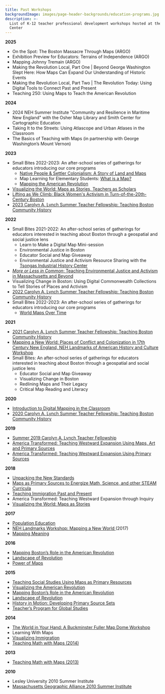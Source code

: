 ```yaml
---
title: Past Workshops
backgroundImage: images/page-header-backgrounds/education-programs.jpg
description: >-
  List of K-12 teacher professional development workshops hosted at the Leventhal
  Center
---
```


**2025**
  * On the Spot: The Boston Massacre Through Maps (ARGO)
  * Exhibition Preview for Educators: Terrains of Independence (ARGO)
  * Mapping Johnny Tremain (ARGO)
  * Making the Revolution Local, Part One | Beyond George Washington Slept Here: How Maps Can Expand Our Understanding of Historic Events
  * Making the Revolution Local, Part Two | The Revolution Today: Using Digital Tools to Connect Past and Present
  * Teaching 250: Using Maps to Teach the American Revolution

**2024**
  * 2024 NEH Summer Institute "Community and Resilience in Maritime New England" with the Osher Map Library and Smith Center for Cartographic Education
  * Taking It to the Streets: Using Atlascope and Urban Atlases in the Classroom
  * The Basics of Teaching with Maps (in partnership with George Washington’s Mount Vernon)
 
**2023**

* Small Bites 2022-2023: An after-school series of gatherings for educators introducing our core programs
  * [Native People & Settler Colonialism: A Story of Land and Maps](https://collections.leventhalmap.org/educators/curriculum-materials/136)
  * Map Learning for Elementary Students: [What is a Map?](https://collections.leventhalmap.org/educators/curriculum-materials/127)
  * [Mapping the American Revolution](https://collections.leventhalmap.org/educators/curriculum-materials/138)
* [Visualizing the World: Maps as Stories, Teachers as Scholars](https://teachers-scholars.org/our-programs/seminars-2022-23/)
* [Lifting as We Climb: Black Women's Activism in Turn-of-the-20th-Century Boston](https://www.leventhalmap.org/articles/lifting-as-we-climb-pd/)
* [2023 Carolyn A. Lynch Summer Teacher Fellowship: Teaching Boston Community History](https://www.leventhalmap.org/education/k12/lynch-summer-teacher-fellowship/)

**2022**

* Small Bites 2021-2022: An after-school series of gatherings for educators interested in teaching about Boston through a geospatial and social justice lens
  * Learn to Make a Digital Map Mini-session
  * Environmental Justice in Boston
  * Educator Social and Map Giveaway
  * Environmental Justice and Activism Resource Sharing with the [Tsongas Industrial History Center](https://www.uml.edu/tsongas/)
* [*More or Less in Common*: Teaching Environmental Justice and Activism in Massachusetts and Beyond](https://bostonpubliclibrary.sharepoint.com/:i:/s/LeventhalMap/EVROto2nrLlOjjD6MSFPlo4B33LVOn3PZlIXxBmrkTXDNw?e=47hj0L)
* Visualizing Change in Boston: Using Digital Commonwealth Collections to Tell Stories of Places and Activism
* [2022 Carolyn A. Lynch Summer Teacher Fellowship: Teaching Boston Community History](https://www.leventhalmap.org/education/k12/lynch-summer-teacher-fellowship/ "2022 Carolyn A. Lynch Summer Teacher Fellowship: Teaching Boston Community History")
* Small Bites 2022-2023: An after-school series of gatherings for educators introducing our core programs
  * [World Maps Over Time](https://collections.leventhalmap.org/educators/curriculum-materials/128)

**2021**

* [2021 Carolyn A. Lynch Summer Teacher Fellowship: Teaching Boston Community History](https://bostonpubliclibrary.sharepoint.com/:b:/s/LeventhalMap/ETe30elG0mVOhcz5wd6cSecB9XR1S3-VRO0w2Lbq_HpkPw?e=hWFQk7 "2021 Carolyn A. Lynch Summer Teacher Fellowship: Teaching Boston Community History")
* [Mapping a New World: Places of Conflict and Colonization in 17th Century New England, NEH Landmarks of American History and Culture Workshop](https://sites.google.com/seed-ed.com/leventhal-newworld/home?authuser=0 "Mapping a New World: Places of Conflict and Colonization in 17th Century New England, NEH Landmarks of American History and Culture Workshop")
* Small Bites: An after-school series of gatherings for educators interested in teaching about Boston through a geospatial and social justice lens
  * Educator Social and Map Giveaway
  * Visualizing Change in Boston
  * Redlining Maps and Their Legacy
  * Critical Map Reading and Literacy

**2020**

* [Introduction to Digital Mapping in the Classroom](https://www.leventhalmap.org/wp-content/uploads/2017/03/Digital-Mapping-In-Classroom-Agenda.pdf)
* [2020 Carolyn A. Lynch Summer Teacher Fellowship: Teaching Boston Community History](https://www.leventhalmap.org/wp-content/uploads/2017/03/Revised_2020-Summer-Teacher-Fellowship.pdf)

**2019**

* [Summer 2019 Carolyn A. Lynch Teacher Fellowship](https://www.leventhalmap.org/wp-content/uploads/2017/03/2019-Teacher-Fellowship.docx)
* [America Transformed: Teaching Westward Expansion Using Maps, Art and Primary Sources](https://www.leventhalmap.org/wp-content/uploads/2017/03/Flyer-Text_AT2019.docx)
* [America Transformed: Teaching Westward Expansion Using Primary Sources](https://www.leventhalmap.org/wp-content/uploads/2017/03/WestTPS-Flyer-Text.pdf)

**2018**

* [Unpacking the New Standards](https://www.leventhalmap.org/wp-content/uploads/2017/03/Updated-Unpacking-Standards-Flyer.pdf)
* [Maps as Primary Sources to Energize Math, Science, and other STEAM Curricula](https://www.leventhalmap.org/wp-content/uploads/2017/03/PEM-and-Maps-Summer-2018-Flyer.pdf)
* [Teaching Immigration Past and Present](https://www.leventhalmap.org/wp-content/uploads/2017/03/Flyer_Immigration2018.pdf)
* America Transformed: Teaching Westward Expansion through Inquiry
* [Visualizing the World: Maps as Stories](https://www.leventhalmap.org/wp-content/uploads/2017/03/Visualizing-the-World_TAS-Outline.pdf)

**2017**

* [Population Education](http://populationeducation.org/sites/default/files/mapcenterworkshop_flyer.pdf)
* [NEH Landmarks Workshop: Mapping a New World ](http://newworld.leventhalmap.org/)(2017)
* [Mapping Meaning](https://www.leventhalmap.org/wp-content/uploads/2017/03/Mapping-Meaning-Flyer-1.pdf)

**2016**

* [Mapping Boston’s Role in the American Revolution](https://www.leventhalmap.org/wp-content/uploads/2017/03/Boston-Am-Rev-2016.pdf)
* [Landscape of Revolution](https://www.leventhalmap.org/wp-content/uploads/2017/03/Flyer_LandscapeofRev2016.pdf)
* [Power of Maps](https://www.leventhalmap.org/wp-content/uploads/2017/03/power_of_maps_0.pdf)

**2015**

* [Teaching Social Studies Using Maps as Primary Resources](https://www.leventhalmap.org/wp-content/uploads/2017/03/Teaching-with-Primary-Source-SEEM-Collaborative-Fall-2015.pdf)
* [Visualizing the American Revolution](https://www.leventhalmap.org/wp-content/uploads/2017/03/MFASummer2015.pdf)
* [Mapping Boston’s Role in the American Revolution](https://www.leventhalmap.org/wp-content/uploads/2017/03/AmRev2015Flyer.pdf)
* [Landscape of Revolution](https://www.leventhalmap.org/wp-content/uploads/2017/03/LandscapeRevolution_Flyer_RC12.23.pdf)
* [History in Motion: Developing Primary Source Sets](https://www.leventhalmap.org/wp-content/uploads/2017/03/Boston-HistoryInMotion-TPS-SP15.pdf)
* [Teacher’s Program for Global Studies](http://www.massgeo.org/eventsdocs/2014/GlobalElmsSeminarSchedulefor2014-2015.pdf)

**2014**

* [The World in Your Hand: A Buckminster Fuller Map Dome Workshop](https://www.leventhalmap.org/wp-content/uploads/2017/03/Flyer_Buckminster-Fuller.pdf)
* Learning With Maps
* [Visualizing Immigration](https://www.leventhalmap.org/wp-content/uploads/2017/03/Flyer_Visualizing-Immigration2.pdf)
* [Teaching Math with Maps (2014)](https://www.leventhalmap.org/wp-content/uploads/2017/03/Flyer_MathwithMaps.pdf)

**2013**

* [Teaching Math with Maps (2013)](https://www.leventhalmap.org/wp-content/uploads/2017/03/TeachMathwithMapsSummerFlyer.jpg)

**2010**

* Lesley University 2010 Summer Institute
* [Massachusetts Geographic Alliance 2010 Summer Institute](https://www.leventhalmap.org/wp-content/uploads/2017/03/Summer2010Institute_WebEdit.pdf)
